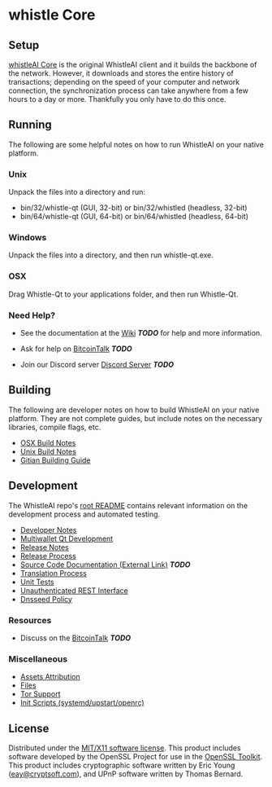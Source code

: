 whistle Core
=====================

Setup
---------------------
[whistleAI Core](http://github.com/WhistleAI/wallet) is the original WhistleAI client and it builds the backbone of the network. However, it downloads and stores the entire history of transactions; depending on the speed of your computer and network connection, the synchronization process can take anywhere from a few hours to a day or more. Thankfully you only have to do this once.

Running
---------------------
The following are some helpful notes on how to run WhistleAI on your native platform.

### Unix

Unpack the files into a directory and run:

- bin/32/whistle-qt (GUI, 32-bit) or bin/32/whistled (headless, 32-bit)
- bin/64/whistle-qt (GUI, 64-bit) or bin/64/whistled (headless, 64-bit)

### Windows

Unpack the files into a directory, and then run whistle-qt.exe.

### OSX

Drag Whistle-Qt to your applications folder, and then run Whistle-Qt.

### Need Help?

* See the documentation at the [Wiki](https://en.bitcoin.it/wiki/Main_Page) ***TODO***
for help and more information.

* Ask for help on [BitcoinTalk](https://bitcointalk.org/index.php?topic=1262920.0) ***TODO***
* Join our Discord server [Discord Server](discord.gg/EnbFxb) ***TODO***

Building
---------------------
The following are developer notes on how to build WhistleAI on your native platform. They are not complete guides, but include notes on the necessary libraries, compile flags, etc.

- [OSX Build Notes](build-osx.md)
- [Unix Build Notes](build-unix.md)
- [Gitian Building Guide](gitian-building.md)

Development
---------------------
The WhistleAI repo's [root README](https://github.com/WhistleAI/WhistleP2P/blob/master/README.md) contains relevant information on the development process and automated testing.

- [Developer Notes](developer-notes.md)
- [Multiwallet Qt Development](multiwallet-qt.md)
- [Release Notes](release-notes.md)
- [Release Process](release-process.md)
- [Source Code Documentation (External Link)](https://dev.visucore.com/bitcoin/doxygen/) ***TODO***
- [Translation Process](translation_process.md)
- [Unit Tests](unit-tests.md)
- [Unauthenticated REST Interface](REST-interface.md)
- [Dnsseed Policy](dnsseed-policy.md)

### Resources

* Discuss on the [BitcoinTalk](https://bitcointalk.org/index.php?topic=1262920.0) ***TODO***

### Miscellaneous
- [Assets Attribution](assets-attribution.md)
- [Files](files.md)
- [Tor Support](tor.md)
- [Init Scripts (systemd/upstart/openrc)](init.md)

License
---------------------
Distributed under the [MIT/X11 software license](http://www.opensource.org/licenses/mit-license.php).
This product includes software developed by the OpenSSL Project for use in the [OpenSSL Toolkit](https://www.openssl.org/). This product includes
cryptographic software written by Eric Young ([eay@cryptsoft.com](mailto:eay@cryptsoft.com)), and UPnP software written by Thomas Bernard.
